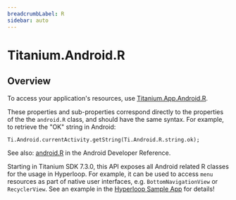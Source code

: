 ```yaml
---
breadcrumbLabel: R
sidebar: auto
---
```


# Titanium.Android.R

<ProxySummary/>

## Overview

To access your application's resources, use [Titanium.App.Android.R](Titanium.App.Android.R).

These properties and sub-properties correspond directly to the properties of the the `android.R` 
class, and should have the same syntax. For example, to retrieve the "OK" string in Android:

    Ti.Android.currentActivity.getString(Ti.Android.R.string.ok);

See also: [android.R](https://developer.android.com/reference/android/R.html) in the
Android Developer Reference.

Starting in Titanium SDK 7.3.0, this API exposes all Android related R classes
for the usage in Hyperloop. For example, it can be used to access `menu` resources
as part of native user interfaces, e.g. `BottomNavigationView` or `RecyclerView`.
See an example in the [Hyperloop Sample App](https://github.com/appcelerator/hyperloop-examples) for details!

<ApiDocs/>
